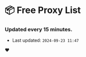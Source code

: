 # :package: Free Proxy List
### Updated every 15 minutes.

- Last updated: `2024-09-23 11:47`

:heart:

